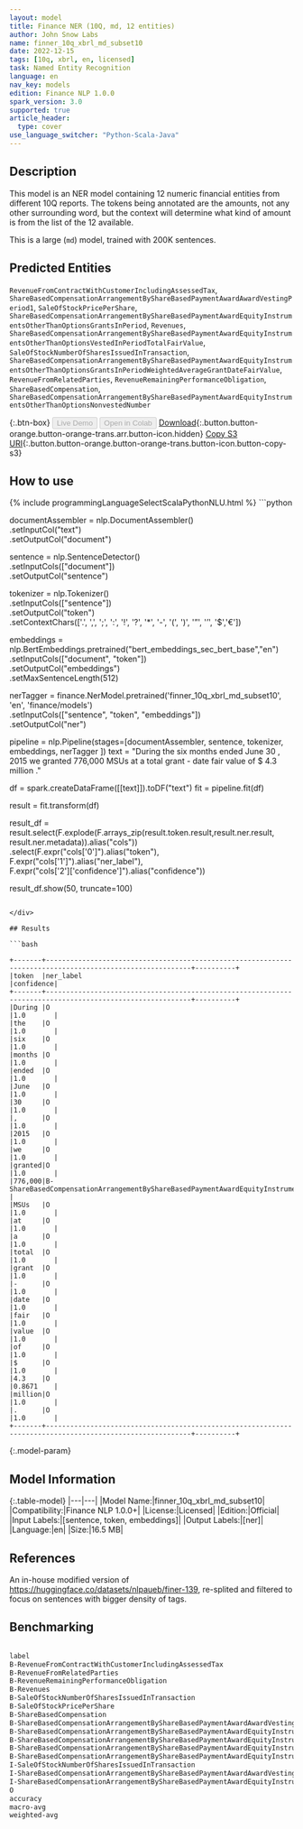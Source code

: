 ```yaml
---
layout: model
title: Finance NER (10Q, md, 12 entities)
author: John Snow Labs
name: finner_10q_xbrl_md_subset10
date: 2022-12-15
tags: [10q, xbrl, en, licensed]
task: Named Entity Recognition
language: en
nav_key: models
edition: Finance NLP 1.0.0
spark_version: 3.0
supported: true
article_header:
  type: cover
use_language_switcher: "Python-Scala-Java"
---
```


## Description

This model is an NER model containing 12 numeric financial entities from different 10Q reports. The tokens being annotated are the amounts, not any other surrounding word, but the context will determine what kind of amount is from the list of the 12 available.

This is a large (`md`) model, trained with 200K sentences.

## Predicted Entities

`RevenueFromContractWithCustomerIncludingAssessedTax`, `ShareBasedCompensationArrangementByShareBasedPaymentAwardAwardVestingPeriod1`, `SaleOfStockPricePerShare`, `ShareBasedCompensationArrangementByShareBasedPaymentAwardEquityInstrumentsOtherThanOptionsGrantsInPeriod`, `Revenues`, `ShareBasedCompensationArrangementByShareBasedPaymentAwardEquityInstrumentsOtherThanOptionsVestedInPeriodTotalFairValue`, `SaleOfStockNumberOfSharesIssuedInTransaction`, `ShareBasedCompensationArrangementByShareBasedPaymentAwardEquityInstrumentsOtherThanOptionsGrantsInPeriodWeightedAverageGrantDateFairValue`, `RevenueFromRelatedParties`, `RevenueRemainingPerformanceObligation`, `ShareBasedCompensation`, `ShareBasedCompensationArrangementByShareBasedPaymentAwardEquityInstrumentsOtherThanOptionsNonvestedNumber`

{:.btn-box}
<button class="button button-orange" disabled>Live Demo</button>
<button class="button button-orange" disabled>Open in Colab</button>
[Download](https://s3.amazonaws.com/auxdata.johnsnowlabs.com/finance/models/finner_10q_xbrl_md_subset10_en_1.0.0_3.0_1671083035029.zip){:.button.button-orange.button-orange-trans.arr.button-icon.hidden}
[Copy S3 URI](s3://auxdata.johnsnowlabs.com/finance/models/finner_10q_xbrl_md_subset10_en_1.0.0_3.0_1671083035029.zip){:.button.button-orange.button-orange-trans.button-icon.button-copy-s3}

## How to use



<div class="tabs-box" markdown="1">
{% include programmingLanguageSelectScalaPythonNLU.html %}
```python
 
documentAssembler = nlp.DocumentAssembler() \
   .setInputCol("text") \
   .setOutputCol("document")

sentence = nlp.SentenceDetector() \
   .setInputCols(["document"]) \
   .setOutputCol("sentence") 

tokenizer = nlp.Tokenizer()\
    .setInputCols(["sentence"])\
    .setOutputCol("token")\
    .setContextChars(['.', ',', ';', ':', '!', '?', '*', '-', '(', ')', '”', '’', '$','€'])

embeddings = nlp.BertEmbeddings.pretrained("bert_embeddings_sec_bert_base","en") \
  .setInputCols(["document", "token"]) \
  .setOutputCol("embeddings")\
  .setMaxSentenceLength(512)

nerTagger = finance.NerModel.pretrained('finner_10q_xbrl_md_subset10', 'en', 'finance/models')\
   .setInputCols(["sentence", "token", "embeddings"])\
   .setOutputCol("ner")
              
pipeline = nlp.Pipeline(stages=[documentAssembler,
                            sentence,
                            tokenizer,
                            embeddings,
                            nerTagger
                                ])
text = "During the six months ended June 30 , 2015 we granted 776,000 MSUs at a total grant - date fair value of $ 4.3 million ."

df = spark.createDataFrame([[text]]).toDF("text")
fit = pipeline.fit(df)

result = fit.transform(df)

result_df = result.select(F.explode(F.arrays_zip(result.token.result,result.ner.result, result.ner.metadata)).alias("cols"))\
.select(F.expr("cols['0']").alias("token"),\
      F.expr("cols['1']").alias("ner_label"),\
      F.expr("cols['2']['confidence']").alias("confidence"))

result_df.show(50, truncate=100)
```

</div>

## Results

```bash

+-------+----------------------------------------------------------------------------------------------------------+----------+
|token  |ner_label                                                                                                 |confidence|
+-------+----------------------------------------------------------------------------------------------------------+----------+
|During |O                                                                                                         |1.0       |
|the    |O                                                                                                         |1.0       |
|six    |O                                                                                                         |1.0       |
|months |O                                                                                                         |1.0       |
|ended  |O                                                                                                         |1.0       |
|June   |O                                                                                                         |1.0       |
|30     |O                                                                                                         |1.0       |
|,      |O                                                                                                         |1.0       |
|2015   |O                                                                                                         |1.0       |
|we     |O                                                                                                         |1.0       |
|granted|O                                                                                                         |1.0       |
|776,000|B-ShareBasedCompensationArrangementByShareBasedPaymentAwardEquityInstrumentsOtherThanOptionsGrantsInPeriod|0.9562    |
|MSUs   |O                                                                                                         |1.0       |
|at     |O                                                                                                         |1.0       |
|a      |O                                                                                                         |1.0       |
|total  |O                                                                                                         |1.0       |
|grant  |O                                                                                                         |1.0       |
|-      |O                                                                                                         |1.0       |
|date   |O                                                                                                         |1.0       |
|fair   |O                                                                                                         |1.0       |
|value  |O                                                                                                         |1.0       |
|of     |O                                                                                                         |1.0       |
|$      |O                                                                                                         |1.0       |
|4.3    |O                                                                                                         |0.8671    |
|million|O                                                                                                         |1.0       |
|.      |O                                                                                                         |1.0       |
+-------+----------------------------------------------------------------------------------------------------------+----------+

```

{:.model-param}
## Model Information

{:.table-model}
|---|---|
|Model Name:|finner_10q_xbrl_md_subset10|
|Compatibility:|Finance NLP 1.0.0+|
|License:|Licensed|
|Edition:|Official|
|Input Labels:|[sentence, token, embeddings]|
|Output Labels:|[ner]|
|Language:|en|
|Size:|16.5 MB|

## References

An in-house modified version of https://huggingface.co/datasets/nlpaueb/finer-139, re-splited and filtered to focus on sentences with bigger density of tags.

## Benchmarking

```bash

label                                                                                                                                           precision    recall  f1-score   support
B-RevenueFromContractWithCustomerIncludingAssessedTax                                                                                           0.8369    0.6310    0.7195       187
B-RevenueFromRelatedParties                                                                                                                     0.9418    0.9056    0.9233       625
B-RevenueRemainingPerformanceObligation                                                                                                         0.9801    0.9975    0.9887       395
B-Revenues                                                                                                                                      0.7830    0.9324    0.8512       414
B-SaleOfStockNumberOfSharesIssuedInTransaction                                                                                                  0.9106    0.9912    0.9492       226
B-SaleOfStockPricePerShare                                                                                                                      0.8645    0.9710    0.9147       138
B-ShareBasedCompensation                                                                                                                        0.9760    0.9896    0.9828       288
B-ShareBasedCompensationArrangementByShareBasedPaymentAwardAwardVestingPeriod1                                                                  0.9432    0.9659    0.9545       499
B-ShareBasedCompensationArrangementByShareBasedPaymentAwardEquityInstrumentsOtherThanOptionsGrantsInPeriod                                      0.9378    0.9944    0.9653       894
B-ShareBasedCompensationArrangementByShareBasedPaymentAwardEquityInstrumentsOtherThanOptionsGrantsInPeriodWeightedAverageGrantDateFairValue     0.9501    0.9932    0.9712       441
B-ShareBasedCompensationArrangementByShareBasedPaymentAwardEquityInstrumentsOtherThanOptionsNonvestedNumber                                     0.9120    0.9048    0.9084       126
B-ShareBasedCompensationArrangementByShareBasedPaymentAwardEquityInstrumentsOtherThanOptionsVestedInPeriodTotalFairValue                        0.9775    0.9491    0.9631       275
I-SaleOfStockNumberOfSharesIssuedInTransaction                                                                                                  0.0000    0.0000    0.0000         1
I-ShareBasedCompensationArrangementByShareBasedPaymentAwardAwardVestingPeriod1                                                                  0.9457    0.9897    0.9672       387
I-ShareBasedCompensationArrangementByShareBasedPaymentAwardEquityInstrumentsOtherThanOptionsGrantsInPeriod                                      0.0000    0.0000    0.0000         1
O                                                                                                                                               0.9995    0.9979    0.9987     98997
accuracy                                                                                                                                             -          -   0.9959    103894
macro-avg                                                                                                                                       0.8099    0.8258    0.8161    103894
weighted-avg                                                                                                                                    0.9961    0.9959    0.9959    103894   0.0000         1
                     

```
